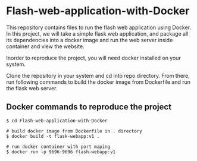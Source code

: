 # Flash-web-application-with-Docker
This repository contains files to run the flash web application using Docker.
In this project, we will take a simple flask web application, and package all its dependencies into a docker image and run the web server inside container and view the website.

Inorder to reproduce the project, you will need docker installed on your system.

Clone the repository in your system and cd into repo directory. From there, run following commands to build the docker image from Dockerfile and run the flask web server.

## Docker commands to reproduce the project
```
$ cd Flash-web-application-with-Docker

# build docker image from Dockerfile in . directory
$ docker build -t flask-webapp:v1 .

# run docker container with port maping
$ docker run -p 9696:9696 flash-webapp:v1
```
